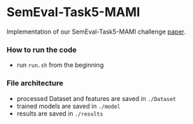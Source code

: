 # SemEval-Task5-MAMI
Implementation of our SemEval-Task5-MAMI challenge <a href="https://arxiv.org/abs/2204.03953">paper</a>.
### How to run the code
* run `run.sh` from the beginning
### File architecture
* processed Dataset and features are saved in `./Dataset`
* trained models are saved in `./model`
* results are saved in `./results`

